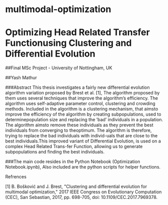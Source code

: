 # multimodal-optimization
# Optimizing Head Related Transfer Functionusing Clustering and Differential Evolution

##Final MSc Project - University of Nottingham, UK

##Yash Mathur 

###Abstract
This thesis investigates a fairly new differential evolution algorithm variation proposed by  Brest et  al. [1],  The  algorithm  proposed  by  them  uses  several  techniques  that  improve the algorithm’s efficiency.  The algorithm uses self-adaptive parameter control, clustering and crowding methods.  Included in the algorithm is a clustering mechanism, that aimsto improve the efficiency of the algorithm by creating subpopulations, used to determinepopulation size and replacing the ’bad’ individuals in a population.  The algorithm aimsto remove these individuals as they prevent the best individuals from converging to theoptimum.  The algorithm is therefore, trying to replace the bad individuals with individ-uals that are close to the best individuals.This improved variant of Differential Evolution, is used on a complex Head Related Trans-fer Function, allowing us to generate subpopulations and finding the best individuals.

###The main code resides in the Python Notebook (Optimization Notebook.ipynb), Also included are the python scripts for helper functions.

Refrences

[1] B. Bošković and J. Brest, "Clustering and differential evolution for multimodal optimization," 2017 IEEE Congress on Evolutionary Computation (CEC), San Sebastian, 2017, pp. 698-705, doi: 10.1109/CEC.2017.7969378. 
